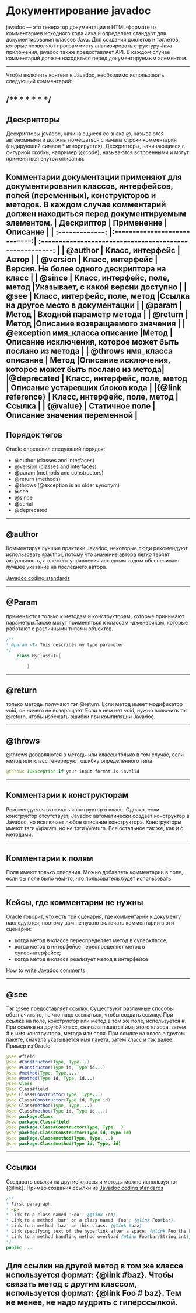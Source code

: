 # Документирование javadoc

javadoc — это генератор документации в HTML-формате из комментариев исходного кода Java и определяет стандарт для документирования классов Java. Для создания доклетов и тэглетов, которые позволяют программисту анализировать структуру Java-приложения, javadoc также предоставляет API. В каждом случае комментарий должен находиться перед документируемым элементом.

---
Чтобы включить контент в Javadoc, необходимо  использовать следующий комментарий:

/**
*
*
*
*
*/
---
## Дескрипторы 

Дескрипторы javadoc, начинающиеся со знака @, называются автономными и должны помещаться с начала строки комментария (лидирующий символ * игнорируется). Дескрипторы, начинающиеся с фигурной скобки, например {@code}, называются встроенными и могут применяться внутри описания.

Комментарии документации применяют для документирования классов, интерфейсов, полей (переменных), конструкторов и методов. В каждом случае комментарий должен находиться перед документируемым элементом.
| Дескриптор                     | Применение                  |                          Описание                         |
| :-------------:                |:----------------------------:| :------------------------------------------------------: |
| @author                        | 	Класс, интерфейc             |                     Автор                               |
| @version                       | Класс, интерфейс              |  Версия. Не более одного дескриптора на класс           |
| @since                         | Класс, интерфейс, поле, метод |Указывает, с какой версии доступно                       |
|      @see                      | Класс, интерфейс, поле, метод |Ссылка на другое место в документации                    |
| @param                         | Метод                         | Входной параметр метода                                 |
| @return                        |  Метод                        |Описание возвращаемого значения                          |
| @exception имя_класса описание |Метод                  |Описание исключения, которое может быть послано из метода        |
| @throws имя_класса описание    |  Метод                        |Описание исключения, которое может быть послано из метода|
|@deprecated                     | Класс, интерфейс, поле, метод | Описание устаревших блоков кода                         |
|{@link reference}               | Класс, интерфейс, поле, метод |Ссылка                                                   |
| {@value}                       | Статичное поле                |Описание значения переменной                             |
---
## Порядок тегов
Oracle определил  следующий порядок:
* @author (classes and interfaces)
* @version (classes and interfaces)
* @param (methods and constructors)
* @return (methods)
* @throws (@exception is an older synonym)
* @see
* @since
* @serial
* @deprecated

---
## @author

Комментируя лучшие практики Javadoc, некоторые люди рекомендуют использовать @author, потому что значение автора легко теряет актуальность, а элемент управления исходным кодом обеспечивает лучшее указание на последнего автора.

[Javadoc coding standards](https://blog.joda.org/2012/11/javadoc-coding-standards.html)

---
## @Param  

применяются только к методам и конструкторам, которые принимают параметры.Также  могут применяться к классам -дженерикам, которые работают с различными типами объектов.

```java
/**
* @param <T> This describes my type parameter
*/
    class MyClass<T>{

        }
```
---

## @return 
только методы получают тэг @return. Если метод имеет модификатор void, он ничего не возвращает. Если в нем нет void, нужно включить тэг @return, чтобы избежать ошибки при компиляции Javadoc.

---

## @throws 

@throws добавляются в методы или классы только в том случае, если метод или класс генерируют ошибку определенного типа
```java
@throws IOException if your input format is invalid
```
---
## Комментарии к конструкторам

Рекомендуется включать конструктор в класс. Однако, если конструктор отсутствует, Javadoc автоматически создает конструктор в Javadoc, но исключает любое описание конструктора.
Конструкторы имеют тэги @param, но не тэги @return. Все остальное так же, как и с методами.

---

## Комментарии к полям

Поля имеют только описания. Можно добавлять комментарии в поле, если бы поле было чем-то, что пользователь будет использовать.

---

## Кейсы, где комментарии не нужны

Oracle говорит, что есть три сценария, где комментарии к документу наследуются, поэтому вам не нужно включать комментарии в эти сценарии:

* когда метод в классе переопределяет метод в суперклассе;
* когда метод в интерфейсе переопределяет метод в суперинтерфейсе;
* когда метод в классе реализует метод в интерфейсе

[How to write Javadoc comments]([https://blog.joda.org/2012/11/javadoc-coding-standards.html](https://www.oracle.com/technical-resources/articles/java/javadoc-tool.html#tag))


---
## @see 

Тэг @see предоставляет ссылку. 
Существуют различные способы обозначить то, на что надо ссылаться, чтобы создать ссылку. При ссылке на поле, конструктор или метод в том же поле, используется #.
При ссылке на другой класс, сначала пишется имя этого класса, затем # и имя конструктора, метода или поля.
При ссылке на класс в другом пакете, сначала указывается имя пакета, затем класс и так далее. Пример из Oracle:

```java
@see #field
@see #Constructor(Type, Type...)
@see #Constructor(Type id, Type id...)
@see #method(Type, Type,...)
@see #method(Type id, Type, id...)
@see Class
@see Class#field
@see Class#Constructor(Type, Type...)
@see Class#Constructor(Type id, Type id)
@see Class#method(Type, Type,...)
@see Class#method(Type id, Type id,...)
@see package.Class
@see package.Class#field
@see package.Class#Constructor(Type, Type...)
@see package.Class#Constructor(Type id, Type id)
@see package.Class#method(Type, Type,...)
@see package.Class#method(Type id, Type, id)
```
---

## Ссылки

Создавать ссылки на другие классы и методы можно используя тэг {@link}.
Пример создания ссылки из [Javadoc coding standards](https://blog.joda.org/2012/11/javadoc-coding-standards.html)

```java
/**
* First paragraph.
* <p>
* Link to a class named 'Foo': {@link Foo}.
* Link to a method 'bar' on a class named 'Foo': {@link Foo#bar}.
* Link to a method 'baz' on this class: {@link #baz}.
* Link specifying text of the hyperlink after a space: {@link Foo the Foo class}.
* Link to a method handling method overload {@link Foo#bar(String,int)}.
*/
public ...
```

Для ссылки на другой метод в том же классе используется формат: {@link #baz}. Чтобы связать метод с другим классом, используется формат: {@link Foo # baz}. Тем не менее, не надо мудрить с гиперссылкой.
---

